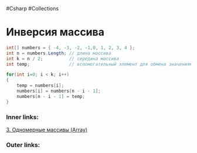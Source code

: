 #Csharp #Collections 

# Инверсия массива

```csharp
int[] numbers = { -4, -3, -2, -1,0, 1, 2, 3, 4 };       
int n = numbers.Length; // длина массива
int k = n / 2;          // середина массива
int temp;               // вспомогательный элемент для обмена значениями

for(int i=0; i < k; i++)
{
    temp = numbers[i];
    numbers[i] = numbers[n - i - 1];
    numbers[n - i - 1] = temp;
}

```

### Inner links:
[3. Одномерные массивы (Array)](1.%20Languages/C-sharp/0.%20Введение/3.%20Коллекции/3.%20Одномерные%20массивы%20(Array).md)


### Outer links:


